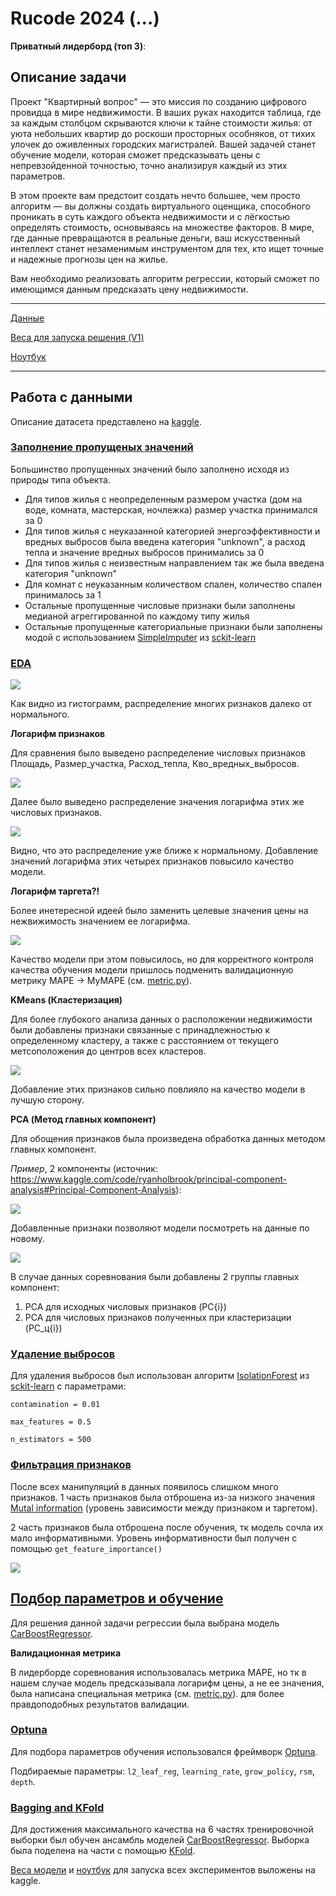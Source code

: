 # Rucode 2024 (...)

**Приватный лидерборд (топ 3)**:


## Описание задачи
Проект "Квартирный вопрос" — это миссия по созданию цифрового провидца в мире недвижимости. В ваших руках находится таблица, где за каждым столбцом скрываются ключи к тайне стоимости жилья: от уюта небольших квартир до роскоши просторных особняков, от тихих улочек до оживленных городских магистралей. Вашей задачей станет обучение модели, которая сможет предсказывать цены с непревзойденной точностью, точно анализируя каждый из этих параметров.

В этом проекте вам предстоит создать нечто большее, чем просто алгоритм — вы должны создать виртуального оценщика, способного проникать в суть каждого объекта недвижимости и с лёгкостью определять стоимость, основываясь на множестве факторов. В мире, где данные превращаются в реальные деньги, ваш искусственный интеллект станет незаменимым инструментом для тех, кто ищет точные и надежные прогнозы цен на жилье.

Вам необходимо реализовать алгоритм регрессии, который сможет по имеющимся данным предсказать цену недвижимости.

___
[Данные](https://www.kaggle.com/datasets/markovka/housing-issue)

[Веса для запуска решения (V1)](https://www.kaggle.com/models/markovka/catboostregressor/Other/default/1)

[Ноутбук](https://www.kaggle.com/code/markovka/taska-solution)
___

## Работа с данными
Описание датасета представлено на [kaggle](https://www.kaggle.com/datasets/markovka/housing-issue).

### [Заполнение пропущеных значений](https://www.kaggle.com/code/markovka/taska-solution#Filling-NaN)

Большинство пропущенных значений было заполнено исходя из природы типа объекта.

* Для типов жилья с неопределенным размером участка (дом на воде, комната, мастерская, ночлежка) размер участка принимался за 0
* Для типов жилья с неуказанной категорией энергоэффективности и вредных выбросов была введена категория "unknown", а расход тепла и значение вредных выбросов принимались за 0
* Для типов жилья с неизвестным направлением так же была введена категория "unknown"
* Для комнат с неуказанным количеством спален, количество спален принималось за 1
* Остальные пропущенные числовые признаки были заполнены медианой агреггированной по каждому типу жилья
* Остальные пропущенные категориальные признаки были заполнены модой с использованием [SimpleImputer](https://scikit-learn.org/stable/modules/generated/sklearn.impute.SimpleImputer.html) из [sckit-learn](https://scikit-learn.org/stable/index.html)

### [EDA](https://www.kaggle.com/code/markovka/taska-solution#Exploratory-Data-Analysis-(EDA))

![](imgs/all_data.png)

Как видно из гистограмм, распределение многих ризнаков далеко от нормального.

**Логарифм признаков**

Для сравнения было выведено распределение числовых признаков Площадь, Размер_участка, Расход_тепла, Кво_вредных_выбросов.

![](imgs/common_feats.png)

Далее было выведено распределение значения логарифма этих же числовых признаков.

![](imgs/log_feats.png)

Видно, что это распределение уже ближе к нормальному. Добавление значений логарифма этих четырех признаков повысило качество модели. 

**Логарифм таргета?!**

Более инетересной идеей было заменить целевые значения цены на нежвижимость значением ее логарифма.

![](imgs/traget_log.png)

Качество модели при этом повысилось, но для корректного контроля качества обучения модели пришлось подменить валидационную метрику MAPE -> MyMAPE (см. [metric.py](metric.py)).

**KMeans (Кластеризация)**

Для более глубокого анализа данных о расположении недвижимости были добавлены признаки связанные с принадлежностью к определенному кластеру, а также с расстоянием от текущего метсоположения до центров всех кластеров.

![](imgs/clusters.png)

Добавление этих признаков сильно повлияло на качество модели в лучшую сторону.

**PCA (Метод главных компонент)**

Для обощения признаков была произведена обработка данных методом главных компонент.

*Пример*, 2 компоненты (источник: https://www.kaggle.com/code/ryanholbrook/principal-component-analysis#Principal-Component-Analysis):

![](imgs/pca_exp1.png)

Добавленные признаки позволяют модели посмотреть на данные по новому.

![](imgs/pca_exp2.png)

В случае данных соревнования были добавлены 2 группы главных компонент:
1. PCA для исходных числовых признаков (PC{i})
2. PCA для числовых признаков полученных при кластеризации (PC_ц{i})

### [Удаление выбросов](https://www.kaggle.com/code/markovka/taska-solution#Outliers-processing)

Для удаления выбросов был использован алгоритм [IsolationForest](https://scikit-learn.org/stable/modules/generated/sklearn.ensemble.IsolationForest.html) из [sckit-learn](https://scikit-learn.org/stable/index.html) с параметрами:


```contamination = 0.01```

```max_features = 0.5```

```n_estimators = 500```

### [Фильтрация признаков](https://www.kaggle.com/code/markovka/taska-solution#Deleting-bad-features)

После всех манипуляций в данных появилось слишком много признаков.
1 часть признаков была отброшена из-за низкого значения [Mutal information](https://scikit-learn.org/stable/modules/generated/sklearn.feature_selection.mutual_info_regression.html) (уровень зависимости между признаком и таргетом).

2 часть признаков была отброшена после обучения, тк модель сочла их мало информативными. Уровень информативности был получен с помощью ```get_feature_importance()```

![](imgs/feature_imp.png)


## [Подбор параметров и обучение](https://www.kaggle.com/code/markovka/taska-solution#Model-and-training)

Для решения данной задачи регрессии была выбрана модель [CarBoostRegressor](https://catboost.ai/en/docs/concepts/python-reference_catboostregressor).

**Валидационная метрика**

В лидерборде соревнования использовалась метрика MAPE, но тк в нашем случае модель предсказывала логарифм цены, а не ее значения, была написана специальная метрика (см. [metric.py](metric.py)). для более правдоподобных результатов валидации.

### [Optuna](https://www.kaggle.com/code/markovka/taska-solution#Selection-of-training-parameters)

Для подбора параметров обучения использовался фреймворк [Optuna](https://optuna.org/).

Подбираемые параметры: ```l2_leaf_reg```, ```learning_rate```, ```grow_policy```, ```rsm```, ```depth```.

### [Bagging and KFold](https://www.kaggle.com/code/markovka/taska-solution#Training)

Для достижения максимального качества на 6 частях тренировочной выборки был обучен ансамбль моделей [CarBoostRegressor](https://catboost.ai/en/docs/concepts/python-reference_catboostregressor). Выборка была поделена на части с помощью [KFold](https://scikit-learn.org/stable/modules/generated/sklearn.model_selection.KFold.html).

[Веса модели](https://www.kaggle.com/models/markovka/catboostregressor/Other/default/2) и [ноутбук](https://www.kaggle.com/code/markovka/taska-solution) для запуска всех экспериментов выложены на kaggle. 
